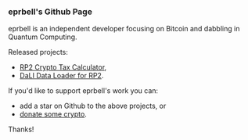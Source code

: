 ### eprbell's Github Page

eprbell is an independent developer focusing on Bitcoin and dabbling in Quantum Computing. 

Released projects:
* [RP2 Crypto Tax Calculator](https://github.com/eprbell/rp2),
* [DaLI Data Loader for RP2](https://github.com/eprbell/dali-rp2).

If you'd like to support eprbell's work you can:
* add a star on Github to the above projects, or
* [donate some crypto](https://eprbell.github.io/eprbell/about.html).

Thanks!
